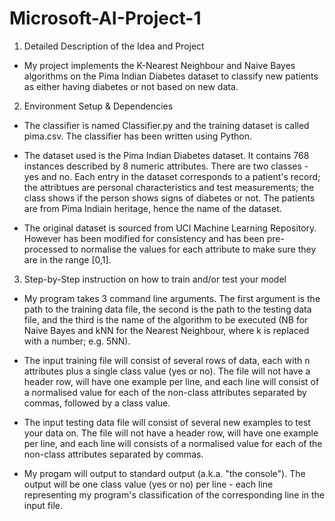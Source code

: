 # Microsoft-AI-Project-1

1. Detailed Description of the Idea and Project

- My project implements the K-Nearest Neighbour and Naive Bayes algorithms on the Pima Indian Diabetes dataset to classify new patients as either having diabetes or not based on new data.


2. Environment Setup & Dependencies

- The classifier is named Classifier.py and the training dataset is called pima.csv. The classifier has been written using Python.

- The dataset used is the Pima Indian Diabetes dataset. It contains 768 instances described by 8 numeric attributes. There are two classes - yes and no. Each entry in the dataset corresponds to a patient's record; the attribtues are personal characteristics and test measurements; the class shows if the person shows signs of diabetes or not. The patients are from Pima Indiain heritage, hence the name of the dataset.

- The original dataset is sourced from UCI Machine Learning Repository. However has been modified for consistency and has been pre-processed to normalise the values for each attribute to make sure they are in the range [0,1].


3. Step-by-Step instruction on how to train and/or test your model

- My program takes 3 command line arguments. The first argument is the path to the training data file, the second is the path to the testing data file, and the third is the name of the algorithm to be executed (NB for Naive Bayes and kNN for the Nearest Neighbour, where k is replaced with a number; e.g. 5NN).

- The input training file will consist of several rows of data, each with n attributes plus a single class value (yes or no). The file will not have a header row, will have one example per line, and each line will consist of a normalised value for each of the non-class attributes separated by commas, followed by a class value.

- The input testing data file will consist of several new examples to test your data on. The file will not have a header row, will have one example per line, and each line will consists of a normalised value for each of the non-class attributes separated by commas.

- My progam will output to standard output (a.k.a. "the console"). The output will be one class value (yes or no) per line - each line representing my program's classification of the corresponding line in the input file.
